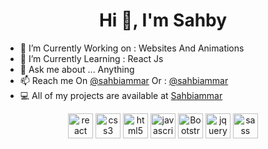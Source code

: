 <h1 align="center">Hi 👋, I'm Sahby</h1>
  
- 🔭 I’m Currently Working on : Websites And Animations
- 🌱 I’m Currently Learning : React Js  
- 💬 Ask me about ... Anything
- 📫 Reach me On [@sahbiammar](https://www.instagram.com/sahbiammar/)
            Or : [@sahbiammar](https://www.facebook.com/sahbi.ammar.50/)
- 💻 All of my projects are available at [Sahbiammar](https://github.com/sahbiammar?tab=repositories)

<p align="center">  <img src=https://banner2.cleanpng.com/20180604/pol/kisspng-react-javascript-angularjs-ionic-atom-5b154be6709500.6532453515281223424611.jpg alt=react width="40" height="40"/> <img src=https://upload.wikimedia.org/wikipedia/commons/thumb/d/d5/CSS3_logo_and_wordmark.svg/1200px-CSS3_logo_and_wordmark.svg.png alt=css3 width="40" height="40"/> <img src=https://upload.wikimedia.org/wikipedia/commons/thumb/6/61/HTML5_logo_and_wordmark.svg/512px-HTML5_logo_and_wordmark.svg.png alt=html5 width="40" height="40"/> <img src=https://www.vhv.rs/dpng/d/313-3133777_javascript-transparent-background-svg-hd-png-download.png alt=javascript width="40" height="40"/>   <img src=https://fuzati.com/wp-content/uploads/2016/12/Bootstrap-Logo.png alt=Bootstrap width="40" height="40"/> 
 <img src=https://icon-library.com/images/jquery-icon-png/jquery-icon-png-18.jpg alt=jquery width="40" height="40"/> 
<img src=https://upload.wikimedia.org/wikipedia/commons/thumb/9/96/Sass_Logo_Color.svg/1200px-Sass_Logo_Color.svg.png alt=sass width="40" height="40"/> 
</p>
